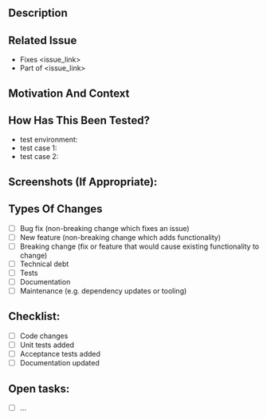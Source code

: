 <!--
Thanks for submitting a PR to improve our JankariTech blog!

To simplify the review process, please fill in the information below and set the following labels:
- Assignment: assign to self
- Reviewers: pick at least one
-->

## Description
<!--- Briefly describe your changes -->

## Related Issue
- Fixes <issue_link>
- Part of <issue_link>

## Motivation And Context
<!--- Why is this change required? What problem does it solve? -->

## How Has This Been Tested?
<!--- Please describe how you tested your changes. -->
- test environment:
- test case 1:
- test case 2:

## Screenshots (If Appropriate):

## Types Of Changes
<!--- What types of changes does your code introduce? Put an `x` in all the boxes that apply: -->
- [ ] Bug fix (non-breaking change which fixes an issue)
- [ ] New feature (non-breaking change which adds functionality)
- [ ] Breaking change (fix or feature that would cause existing functionality to change)
- [ ] Technical debt
- [ ] Tests
- [ ] Documentation
- [ ] Maintenance (e.g. dependency updates or tooling)

## Checklist:
- [ ] Code changes
- [ ] Unit tests added
- [ ] Acceptance tests added
- [ ] Documentation updated

## Open tasks:
<!-- In case of incomplete PR, please list the open tasks here -->
- [ ] ...
